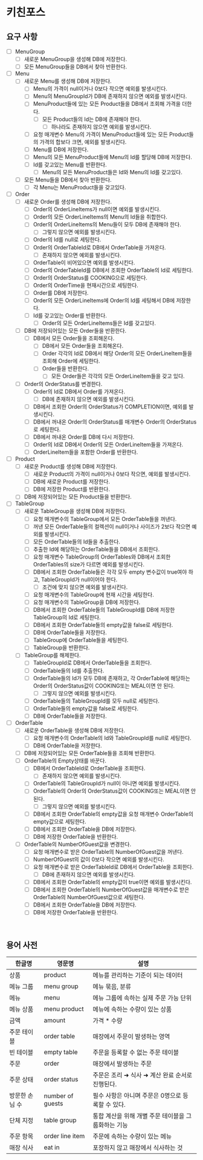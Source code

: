 # 키친포스

## 요구 사항

- [ ] MenuGroup
  - [ ] 새로운 MenuGroup을 생성해 DB에 저장한다.
  - [ ] 모든 MenuGroup들을 DB에서 찾아 반환한다.

- [ ] Menu
  - [ ] 새로운 Menu를 생성해 DB에 저장한다.
    - [ ] Menu의 가격이 null이거나 0보다 작으면 예외를 발생시킨다.
    - [ ] Menu의 MenuGroupId가 DB에 존재하지 않으면 예외를 발생시킨다.
    - [ ] MenuProduct들에 있는 모든 Product들을 DB에서 조회해 가격을 더한다.
      - [ ] 모든 Product들의 Id는 DB에 존재해야 한다.
        - [ ] 하나라도 존재하지 않으면 예외를 발생시킨다.
    - [ ] 요청 매개변수 Menu의 가격이 MenuProduct들에 있는 모든 Product들의 가격의 합보다 크면, 예외를 발생시킨다.
    - [ ] Menu를 DB에 저장한다.
    - [ ] Menu의 모든 MenuProduct들에 Menu의 Id를 할당해 DB에 저장한다.
    - [ ] Id를 갖고있는 Menu를 반환한다.
      - [ ] Menu의 모든 MenuProduct들은 Id와 Menu의 Id를 갖고있다.
  - [ ] 모든 Menu들을 DB에서 찾아 반환한다.
    - [ ] 각 Menu는 MenuProduct들을 갖고있다.

- [ ] Order
  - [ ] 새로운 Order를 생성해 DB에 저장한다.
    - [ ] Order의 OrderLineItems가 null이면 예외를 발생시킨다.
    - [ ] Order의 모든 OrderLineItems의 Menu의 Id들을 취합한다.
    - [ ] Order의 OrderLineItems의 Menu들이 모두 DB에 존재해야 한다.
      - [ ] 그렇지 않으면 예외를 발생시킨다.
    - [ ] Order의 Id를 null로 세팅한다.
    - [ ] Order의 OrderTableId로 DB에서 OrderTable을 가져온다.
      - [ ] 존재하지 않으면 예외를 발생시킨다.
    - [ ] OrderTable이 비어있으면 예외를 발생시킨다.
    - [ ] Order의 OrderTableId를 DB에서 조회한 OrderTable의 Id로 세팅한다.
    - [ ] Order의 OrderStatus를 COOKING으로 세팅한다.
    - [ ] Order의 OrderTime을 현재시간으로 세팅한다.
    - [ ] Order를 DB에 저장한다.
    - [ ] Order의 모든 OrderLineItems에 Order의 Id를 세팅해서 DB에 저장한다.
    - [ ] Id를 갖고있는 Order를 반환한다.
      - [ ] Order의 모든 OrderLineItems들은 Id를 갖고있다.
  - [ ] DB에 저장되어있는 모든 Order들을 반환한다.
    - [ ] DB에서 모든 Order들을 조회해온다.
      - [ ] DB에서 모든 Order들을 조회해온다.
      - [ ] Order 각각의 Id로 DB에서 해당 Order의 모든 OrderLineItem들을 조회해 Order에 세팅한다.
      - [ ] Order들을 반환한다.
        - [ ] 모든 Order들은 각각의 모든 OrderLineItem들을 갖고 있다.
  - [ ] Order의 OrderStatus를 변경한다.
    - [ ] Order의 Id로 DB에서 Order를 가져온다.
      - [ ] DB에 존재하지 않으면 예외를 발생시킨다.
    - [ ] DB에서 조회한 Order의 OrderStatus가 COMPLETION이면, 예외를 발생시킨다.
    - [ ] DB에서 꺼내온 Order의 OrderStatus를 매개변수 Order의 OrderStatus로 세팅한다.
    - [ ] DB에서 꺼내온 Order를 DB에 다시 저장한다.
    - [ ] Order의 Id로 DB에서 Order의 모든 OrderLineItem들을 가져온다.
    - [ ] OrderLineItem들을 포함한 Order를 반환한다.

- [ ] Product
  - [ ] 새로운 Product를 생성해 DB에 저장한다.
    - [ ] 새로운 Product의 가격이 null이거나 0보다 작으면, 예외를 발생시킨다.
    - [ ] DB에 새로운 Product를 저장한다.
    - [ ] DB에 저장한 Product를 반환한다.
  - [ ] DB에 저장되어있는 모든 Product들을 반환한다.

- [ ] TableGroup
  - [ ] 새로운 TableGroup을 생성해 DB에 저장한다.
    - [ ] 요청 매개변수의 TableGroup에서 모든 OrderTable들을 꺼낸다.
    - [ ] 꺼낸 모든 OrderTable들의 컬렉션이 null이거나 사이즈가 2보다 작으면 예외를 발생시킨다.
    - [ ] 모든 OrderTable들의 Id들을 추출한다.
    - [ ] 추출한 Id에 해당하는 OrderTable들을 DB에서 조회한다.
    - [ ] 요청 매개변수 TableGroup의 OrderTables와 DB에서 조회한 OrderTables의 size가 다르면 예외를 발생시킨다.
    - [ ] DB에서 조회한 OrderTable들은 각각 모두 empty 변수값이 true여야 하고, TableGroupId가 null이어야 한다.
      - [ ] 조건에 맞지 않으면 예외를 발생시킨다.
    - [ ] 요청 매개변수의 TableGroup에 현재 시간을 세팅한다.
    - [ ] 요청 매개변수의 TableGroup을 DB에 저장한다.
    - [ ] DB에서 조회한 OrderTable들의 TableGroupId를 DB에 저장한 TableGroup의 Id로 세팅한다.
    - [ ] DB에서 조회한 OrderTable들의 empty값을 false로 세팅한다.
    - [ ] DB에 OrderTable들을 저장한다.
    - [ ] TableGroup에 OrderTable들을 세팅한다.
    - [ ] TableGroup을 반환한다.
  - [ ] TableGroup를 해제한다.
    - [ ] TableGroupId로 DB에서 OrderTable들을 조회한다.
    - [ ] OrderTable들의 Id를 추출한다.
    - [ ] OrderTable들의 Id가 모두 DB에 존재하고, 각 OrderTable에 해당하는 Order의 OrderStatus값이 COOKING또는 MEAL이면 안 된다.
      - [ ] 그렇지 않으면 예외를 발생시킨다.
    - [ ] OrderTable들의 TableGroupId를 모두 null로 세팅한다.
    - [ ] OrderTable들의 empty값을 false로 세팅한다.
    - [ ] DB에 OrderTable들을 저장한다.

- [ ] OrderTable
  - [ ] 새로운 OrderTable을 생성해 DB에 저장한다.
    - [ ] 요청 매개변수의 OrderTable의 Id와 TableGroupId를 null로 세팅한다.
    - [ ] DB에 OrderTable을 저장한다.
  - [ ] DB에 저장되어있는 모든 OrderTable들을 조회해 반환한다.
  - [ ] OrderTable의 Empty상태를 바꾼다.
    - [ ] DB에서 OrderTableId로 OrderTable을 조회한다.
      - [ ] 존재하지 않으면 예외를 발생시킨다.
    - [ ] OrderTable의 TableGroupId가 null이 아니면 예외를 발생시킨다.
    - [ ] OrderTable의 Order의 OrderStatus값이 COOKING또는 MEAL이면 안 된다.
      - [ ] 그렇지 않으면 예외를 발생시킨다.
    - [ ] DB에서 조회한 OrderTable의 empty값을 요청 매개변수 OrderTable의 empty값으로 세팅한다.
    - [ ] DB에서 조회한 OrderTable을 DB에 저장한다.
    - [ ] DB에 저장한 OrderTable을 반환한다.
  - [ ] OrderTable의 NumberOfGuest값을 변경한다.
    - [ ] 요청 매개변수로 받은 OrderTable의 NumberOfGuest값을 꺼낸다.
    - [ ] NumberOfGuest의 값이 0보다 작으면 예외를 발생시킨다.
    - [ ] 요청 매개변수로 받은 OrderTableId로 DB에서 OrderTable을 조회한다.
      - [ ] DB에 존재하지 않으면 예외를 발생시킨다.
    - [ ] DB에서 조회한 OrderTable의 empty값이 true이면 예외를 발생시킨다.
    - [ ] DB에서 조회한 OrderTable의 NumberOfGuest값을 매개변수로 받은 OrderTable의 NumberOfGuest값으로 세팅한다.
    - [ ] DB에서 조회한 OrderTable을 DB에 저장한다.
    - [ ] DB에 저장한 OrderTable을 반환한다.

<br/>

## 용어 사전

| 한글명 | 영문명 | 설명 |
| --- | --- | --- |
| 상품 | product | 메뉴를 관리하는 기준이 되는 데이터 |
| 메뉴 그룹 | menu group | 메뉴 묶음, 분류 |
| 메뉴 | menu | 메뉴 그룹에 속하는 실제 주문 가능 단위 |
| 메뉴 상품 | menu product | 메뉴에 속하는 수량이 있는 상품 |
| 금액 | amount | 가격 * 수량 |
| 주문 테이블 | order table | 매장에서 주문이 발생하는 영역 |
| 빈 테이블 | empty table | 주문을 등록할 수 없는 주문 테이블 |
| 주문 | order | 매장에서 발생하는 주문 |
| 주문 상태 | order status | 주문은 조리 ➜ 식사 ➜ 계산 완료 순서로 진행된다. |
| 방문한 손님 수 | number of guests | 필수 사항은 아니며 주문은 0명으로 등록할 수 있다. |
| 단체 지정 | table group | 통합 계산을 위해 개별 주문 테이블을 그룹화하는 기능 |
| 주문 항목 | order line item | 주문에 속하는 수량이 있는 메뉴 |
| 매장 식사 | eat in | 포장하지 않고 매장에서 식사하는 것 |
